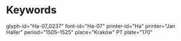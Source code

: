 # Keywords
glyph-id="Ha-07_0237"
font-id="Ha-07"
printer-id="Ha"
printer="Jan Haller"
period="1505–1525"
place="Kraków"
PT plate="170"
